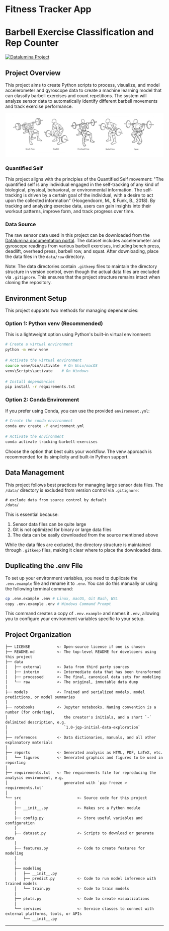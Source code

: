 # Fitness Tracker App

# Barbell Exercise Classification and Rep Counter

<a target="_blank" href="https://datalumina.com/">
    <img src="https://img.shields.io/badge/Datalumina-Project%20Template-2856f7" alt="Datalumina Project" />
</a>

## Project Overview

This project aims to create Python scripts to process, visualize, and model accelerometer and gyroscope data to create a machine learning model that can classify barbell exercises and count repetitions. The system will analyze sensor data to automatically identify different barbell movements and track exercise performance.

<div align="center">
  <img src="images/barbell_exercises.png" alt="Common barbell exercises: Bench Press, Deadlift, Overhead Press, Barbell Row, and Squat" width="800"/>
</div>

### Quantified Self

This project aligns with the principles of the Quantified Self movement: "The quantified self is any individual engaged in the self-tracking of any kind of biological, physical, behavioral, or environmental information. The self-tracking is driven by a certain goal of the individual, with a desire to act upon the collected information" (Hoogendoorn, M., & Funk, B., 2018). By tracking and analyzing exercise data, users can gain insights into their workout patterns, improve form, and track progress over time.

### Data Source

The raw sensor data used in this project can be downloaded from the [Datalumina documentation portal](https://docs.datalumina.io/s1eFpcdtbvRTMb). The dataset includes accelerometer and gyroscope readings from various barbell exercises, including bench press, deadlift, overhead press, barbell row, and squat. After downloading, place the data files in the `data/raw` directory.

Note: The data directories contain `.gitkeep` files to maintain the directory structure in version control, even though the actual data files are excluded via `.gitignore`. This ensures that the project structure remains intact when cloning the repository.

## Environment Setup

This project supports two methods for managing dependencies:

### Option 1: Python venv (Recommended)

This is a lightweight option using Python's built-in virtual environment:

```bash
# Create a virtual environment
python -m venv venv

# Activate the virtual environment
source venv/bin/activate  # On Unix/macOS
venv\Scripts\activate    # On Windows

# Install dependencies
pip install -r requirements.txt
```

### Option 2: Conda Environment

If you prefer using Conda, you can use the provided `environment.yml`:

```bash
# Create the conda environment
conda env create -f environment.yml

# Activate the environment
conda activate tracking-barbell-exercises
```

Choose the option that best suits your workflow. The venv approach is recommended for its simplicity and built-in Python support.

## Data Management

This project follows best practices for managing large sensor data files. The `/data/` directory is excluded from version control via `.gitignore`:

```plaintext
# exclude data from source control by default
/data/
```

This is essential because:
1. Sensor data files can be quite large
2. Git is not optimized for binary or large data files
3. The data can be easily downloaded from the source mentioned above

While the data files are excluded, the directory structure is maintained through `.gitkeep` files, making it clear where to place the downloaded data.

## Duplicating the .env File

To set up your environment variables, you need to duplicate the `.env.example` file and rename it to `.env`. You can do this manually or using the following terminal command:

```bash
cp .env.example .env # Linux, macOS, Git Bash, WSL
copy .env.example .env # Windows Command Prompt
```

This command creates a copy of `.env.example` and names it `.env`, allowing you to configure your environment variables specific to your setup.

## Project Organization

```
├── LICENSE            <- Open-source license if one is chosen
├── README.md          <- The top-level README for developers using this project
├── data
│   ├── external       <- Data from third party sources
│   ├── interim        <- Intermediate data that has been transformed
│   ├── processed      <- The final, canonical data sets for modeling
│   └── raw            <- The original, immutable data dump
│
├── models             <- Trained and serialized models, model predictions, or model summaries
│
├── notebooks          <- Jupyter notebooks. Naming convention is a number (for ordering),
│                         the creator's initials, and a short `-` delimited description, e.g.
│                         `1.0-jqp-initial-data-exploration`
│
├── references         <- Data dictionaries, manuals, and all other explanatory materials
│
├── reports            <- Generated analysis as HTML, PDF, LaTeX, etc.
│   └── figures        <- Generated graphics and figures to be used in reporting
│
├── requirements.txt   <- The requirements file for reproducing the analysis environment, e.g.
│                         generated with `pip freeze > requirements.txt`
│
└── src                         <- Source code for this project
    │
    ├── __init__.py             <- Makes src a Python module
    │
    ├── config.py               <- Store useful variables and configuration
    │
    ├── dataset.py              <- Scripts to download or generate data
    │
    ├── features.py             <- Code to create features for modeling
    │
    │
    ├── modeling
    │   ├── __init__.py
    │   ├── predict.py          <- Code to run model inference with trained models
    │   └── train.py            <- Code to train models
    │
    ├── plots.py                <- Code to create visualizations
    │
    └── services                <- Service classes to connect with external platforms, tools, or APIs
        └── __init__.py
```

---
